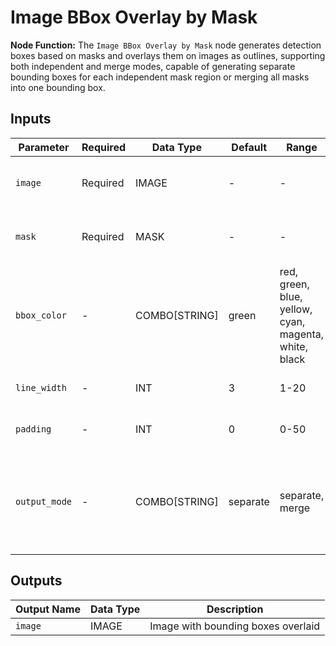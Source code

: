 # Image BBox Overlay by Mask

**Node Function:** The `Image BBox Overlay by Mask` node generates detection boxes based on masks and overlays them on images as outlines, supporting both independent and merge modes, capable of generating separate bounding boxes for each independent mask region or merging all masks into one bounding box.

## Inputs

| Parameter | Required | Data Type | Default | Range | Description |
| --------- | -------- | --------- | ------- | ----- | ----------- |
| `image` | Required | IMAGE | - | - | Image to overlay bounding boxes on |
| `mask` | Required | MASK | - | - | Mask used to generate bounding boxes |
| `bbox_color` | - | COMBO[STRING] | green | red, green, blue, yellow, cyan, magenta, white, black | Bounding box color |
| `line_width` | - | INT | 3 | 1-20 | Bounding box line width |
| `padding` | - | INT | 0 | 0-50 | Bounding box padding pixels |
| `output_mode` | - | COMBO[STRING] | separate | separate, merge | Output mode: separate (independent mode), merge (merge mode) |

## Outputs

| Output Name | Data Type | Description |
|-------------|-----------|-------------|
| `image` | IMAGE | Image with bounding boxes overlaid |